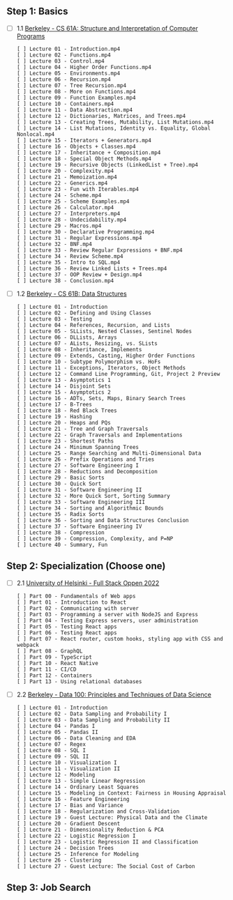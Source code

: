 ## Step 1: Basics

- [ ] 1.1 [Berkeley - CS 61A: Structure and Interpretation of Computer Programs](https://inst.eecs.berkeley.edu/~cs61a/sp21/)<br>

      [ ] Lecture 01 - Introduction.mp4
      [ ] Lecture 02 - Functions.mp4    
      [ ] Lecture 03 - Control.mp4    
      [ ] Lecture 04 - Higher Order Functions.mp4    
      [ ] Lecture 05 - Environments.mp4    
      [ ] Lecture 06 - Recursion.mp4    
      [ ] Lecture 07 - Tree Recursion.mp4    
      [ ] Lecture 08 - More on Functions.mp4    
      [ ] Lecture 09 - Function Examples.mp4    
      [ ] Lecture 10 - Containers.mp4    
      [ ] Lecture 11 - Data Abstraction.mp4    
      [ ] Lecture 12 - Dictionaries, Matrices, and Trees.mp4    
      [ ] Lecture 13 - Creating Trees, Mutability, List Mutations.mp4    
      [ ] Lecture 14 - List Mutations, Identity vs. Equality, Global Nonlocal.mp4    
      [ ] Lecture 15 - Iterators + Generators.mp4    
      [ ] Lecture 16 - Objects + Classes.mp4    
      [ ] Lecture 17 - Inheritance + Composition.mp4    
      [ ] Lecture 18 - Special Object Methods.mp4    
      [ ] Lecture 19 - Recursive Objects (LinkedList + Tree).mp4    
      [ ] Lecture 20 - Complexity.mp4    
      [ ] Lecture 21 - Memoization.mp4    
      [ ] Lecture 22 - Generics.mp4    
      [ ] Lecture 23 - Fun with Iterables.mp4    
      [ ] Lecture 24 - Scheme.mp4    
      [ ] Lecture 25 - Scheme Examples.mp4    
      [ ] Lecture 26 - Calculator.mp4    
      [ ] Lecture 27 - Interpreters.mp4    
      [ ] Lecture 28 - Undecidability.mp4    
      [ ] Lecture 29 - Macros.mp4    
      [ ] Lecture 30 - Declarative Programming.mp4    
      [ ] Lecture 31 - Regular Expressions.mp4    
      [ ] Lecture 32 - BNF.mp4    
      [ ] Lecture 33 - Review Regular Expressions + BNF.mp4    
      [ ] Lecture 34 - Review Scheme.mp4    
      [ ] Lecture 35 - Intro to SQL.mp4    
      [ ] Lecture 36 - Review Linked Lists + Trees.mp4    
      [ ] Lecture 37 - OOP Review + Design.mp4    
      [ ] Lecture 38 - Conclusion.mp4

- [ ] 1.2 [Berkeley - CS 61B: Data Structures](https://sp21.datastructur.es/)<br>

      [ ] Lecture 01 - Introduction                 
      [ ] Lecture 02 - Defining and Using Classes
      [ ] Lecture 03 - Testing
      [ ] Lecture 04 - References, Recursion, and Lists
      [ ] Lecture 05 - SLLists, Nested Classes, Sentinel Nodes
      [ ] Lecture 06 - DLLists, Arrays
      [ ] Lecture 07 - ALists, Resizing, vs. SLists
      [ ] Lecture 08 - Inheritance, Implements
      [ ] Lecture 09 - Extends, Casting, Higher Order Functions
      [ ] Lecture 10 - Subtype Polymorphism vs. HoFs
      [ ] Lecture 11 - Exceptions, Iterators, Object Methods
      [ ] Lecture 12 - Command Line Programming, Git, Project 2 Preview
      [ ] Lecture 13 - Asymptotics 1
      [ ] Lecture 14 - Disjoint Sets
      [ ] Lecture 15 - Asymptotics 2
      [ ] Lecture 16 - ADTs, Sets, Maps, Binary Search Trees
      [ ] Lecture 17 - B-Trees
      [ ] Lecture 18 - Red Black Trees
      [ ] Lecture 19 - Hashing
      [ ] Lecture 20 - Heaps and PQs
      [ ] Lecture 21 - Tree and Graph Traversals
      [ ] Lecture 22 - Graph Traversals and Implementations
      [ ] Lecture 23 - Shortest Paths
      [ ] Lecture 24 - Minimum Spanning Trees
      [ ] Lecture 25 - Range Searching and Multi-Dimensional Data
      [ ] Lecture 26 - Prefix Operations and Tries
      [ ] Lecture 27 - Software Engineering I
      [ ] Lecture 28 - Reductions and Decomposition
      [ ] Lecture 29 - Basic Sorts
      [ ] Lecture 30 - Quick Sort
      [ ] Lecture 31 - Software Engineering II
      [ ] Lecture 32 - More Quick Sort, Sorting Summary
      [ ] Lecture 33 - Software Engineering III
      [ ] Lecture 34 - Sorting and Algorithmic Bounds
      [ ] Lecture 35 - Radix Sorts
      [ ] Lecture 36 - Sorting and Data Structures Conclusion
      [ ] Lecture 37 - Software Engineering IV
      [ ] Lecture 38 - Compression
      [ ] Lecture 39 - Compression, Complexity, and P=NP
      [ ] Lecture 40 - Summary, Fun

## Step 2: Specialization (Choose one)

- [ ] 2.1 [University of Helsinki - Full Stack Oppen 2022](https://fullstackopen.com/en/)<br>

      [ ] Part 00 - Fundamentals of Web apps
      [ ] Part 01 - Introduction to React
      [ ] Part 02 - Communicating with server
      [ ] Part 03 - Programming a server with NodeJS and Express
      [ ] Part 04 - Testing Express servers, user administration
      [ ] Part 05 - Testing React apps
      [ ] Part 06 - Testing React apps
      [ ] Part 07 - React router, custom hooks, styling app with CSS and webpack
      [ ] Part 08 - GraphQL
      [ ] Part 09 - TypeScript
      [ ] Part 10 - React Native
      [ ] Part 11 - CI/CD
      [ ] Part 12 - Containers
      [ ] Part 13 - Using relational databases

- [ ] 2.2 [Berkeley - Data 100: Principles and Techniques of Data Science](https://ds100.org/fa21/)<br>

      [ ] Lecture 01 - Introduction
      [ ] Lecture 02 - Data Sampling and Probability I    
      [ ] Lecture 03 - Data Sampling and Probability II    
      [ ] Lecture 04 - Pandas I    
      [ ] Lecture 05 - Pandas II    
      [ ] Lecture 06 - Data Cleaning and EDA    
      [ ] Lecture 07 - Regex    
      [ ] Lecture 08 - SQL I    
      [ ] Lecture 09 - SQL II    
      [ ] Lecture 10 - Visualization I    
      [ ] Lecture 11 - Visualization II    
      [ ] Lecture 12 - Modeling    
      [ ] Lecture 13 - Simple Linear Regression    
      [ ] Lecture 14 - Ordinary Least Squares    
      [ ] Lecture 15 - Modeling in Context: Fairness in Housing Appraisal    
      [ ] Lecture 16 - Feature Engineering    
      [ ] Lecture 17 - Bias and Variance    
      [ ] Lecture 18 - Regularization and Cross-Validation    
      [ ] Lecture 19 - Guest Lecture: Physical Data and the Climate    
      [ ] Lecture 20 - Gradient Descent    
      [ ] Lecture 21 - Dimensionality Reduction & PCA    
      [ ] Lecture 22 - Logistic Regression I    
      [ ] Lecture 23 - Logistic Regression II and Classification    
      [ ] Lecture 24 - Decision Trees    
      [ ] Lecture 25 - Inference for Modeling    
      [ ] Lecture 26 - Clustering    
      [ ] Lecture 27 - Guest Lecture: The Social Cost of Carbon 

## Step 3: Job Search


